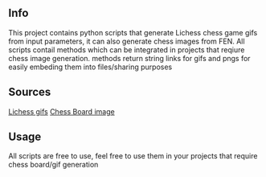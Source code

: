## Info

This project contains python scripts that generate Lichess chess game gifs from input parameters, it can also generate chess images from FEN. All scripts contail methods which can be integrated in projects that reqiure chess image generation. methods return string links for gifs and pngs for easily embeding them into files/sharing purposes 

## Sources

[Lichess gifs](https://github.com/lichess-org/lila-gif)
[Chess Board image](https://chessboardimage.com/)

## Usage

All scripts are free to use, feel free to use them in your projects that require chess board/gif generation
